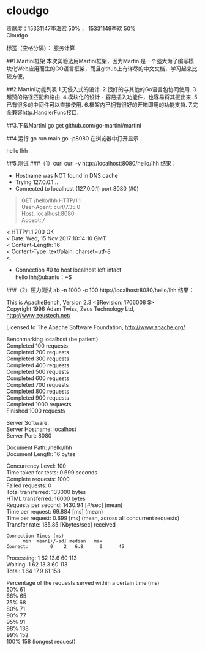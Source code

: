# cloudgo

贡献度：15331147李海宏 50% ， 15331149李欢 50%  
Cloudgo  

标签（空格分隔）： 服务计算  

##1.Martini框架 本次实验选用Martini框架，因为Martini是一个强大为了编写模块化Web应用而生的GO语言框架，而且github上有详尽的中文文档，学习起来比较方便。  

##2.Martini功能列表 1.无侵入式的设计. 2.很好的与其他的Go语言包协同使用. 3.超赞的路径匹配和路由. 4.模块化的设计 - 容易插入功能件，也容易将其拔出来. 5.已有很多的中间件可以直接使用. 6.框架内已拥有很好的开箱即用的功能支持. 7.完全兼容http.HandlerFunc接口.  
  
##3.下载Martini go get github.com/go-martini/martini  

##4.运行 go run main.go -p8080 在浏览器中打开显示：  

hello lhh  

##5.测试 ###（1）curl curl -v http://localhost:8080/hello/lhh 结果：  

* Hostname was NOT found in DNS cache    
*   Trying 127.0.0.1...  
* Connected to localhost (127.0.0.1) port 8080 (#0)  
> GET /hello/lhh HTTP/1.1  
> User-Agent: curl/7.35.0  
> Host: localhost:8080  
> Accept: */*  
>   
< HTTP/1.1 200 OK  
< Date: Wed, 15 Nov 2017 10:14:10 GMT  
< Content-Length: 16  
< Content-Type: text/plain; charset=utf-8  
< 
* Connection #0 to host localhost left intact  
hello lhh@ubantu：~$   

###（2）压力测试 ab -n 1000 -c 100 http://localhost:8080/hello/lhh 结果：  

This is ApacheBench, Version 2.3 <$Revision: 1706008 $>  
Copyright 1996 Adam Twiss, Zeus Technology Ltd, http://www.zeustech.net/   

Licensed to The Apache Software Foundation, http://www.apache.org/   


Benchmarking localhost (be patient)  
Completed 100 requests  
Completed 200 requests  
Completed 300 requests  
Completed 400 requests  
Completed 500 requests  
Completed 600 requests  
Completed 700 requests  
Completed 800 requests  
Completed 900 requests  
Completed 1000 requests  
Finished 1000 requests  


Server Software:          
Server Hostname:        localhost  
Server Port:            8080  

Document Path:          /hello/lhh  
Document Length:        16 bytes  

Concurrency Level:      100  
Time taken for tests:   0.699 seconds  
Complete requests:      1000  
Failed requests:        0  
Total transferred:      133000 bytes  
HTML transferred:       16000 bytes  
Requests per second:    1430.94 [#/sec] (mean)  
Time per request:       69.884 [ms] (mean)  
Time per request:       0.699 [ms] (mean, across all concurrent requests)  
Transfer rate:          185.85 [Kbytes/sec] received  

    Connection Times (ms)  
          min  mean[+/-sd] median   max  
    Connect:        0    2   6.8      0      45  
Processing:     1   62  13.6     60     113  
Waiting:        1   62  13.3     60     113  
Total:          1   64  17.9     61     158  

Percentage of the requests served within a certain time (ms)  
50%     61  
66%     65  
75%     68  
80%     71  
90%     77  
95%     91  
98%    138  
99%    152  
100%    158 (longest request)  
